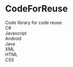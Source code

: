 # CodeForReuse
<html>Code library for code reuse.
<div>C#</div>
<div>Javascript</div>
<div>Android</div>
<div>Java</div>
<div>XML</div>
<div>HTML</div>
<div>CSS</div>
  </html>

